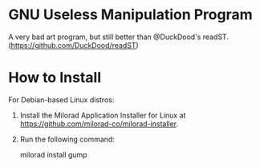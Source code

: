 # GNU Useless Manipulation Program
A very bad art program, but still better than @DuckDood's readST. (https://github.com/DuckDood/readST)
# How to Install
For Debian-based Linux distros:
1. Install the Milorad Application Installer for Linux at https://github.com/milorad-co/milorad-installer.
2. Run the following command:

    milorad install gump
